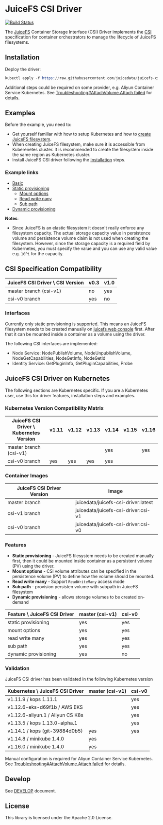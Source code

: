 # JuiceFS CSI Driver

[![Build Status](https://travis-ci.com/juicedata/juicefs-csi-driver.svg?token=ACsZ5AkewTgk5D5wzzds&branch=master)](https://travis-ci.com/juicedata/juicefs-csi-driver)

The [JuiceFS](https://juicefs.com) Container Storage Interface (CSI) Driver implements the [CSI](https://github.com/container-storage-interface/spec/blob/master/spec.md) specification for container orchestrators to manage the lifecycle of JuiceFS filesystems.

## Installation

Deploy the driver:

```s
kubectl apply -f https://raw.githubusercontent.com/juicedata/juicefs-csi-driver/master/deploy/k8s.yaml
```

Additional steps could be required on some provider, e.g. Aliyun Container Service Kubernetes. See [Troubleshooting#AttachVolume.Attach failed](docs/DEVELOP.md#attachvolumeattach-failed) for details.

## Examples

Before the example, you need to:

* Get yourself familiar with how to setup Kubernetes and how to [create JuiceFS filesystem](https://juicefs.com/docs/en/getting_started.html).
* When creating JuiceFS filesystem, make sure it is accessible from Kuberenetes cluster. It is recommended to create the filesystem inside the same region as Kubernetes cluster.
* Install JuiceFS CSI driver following the [Installation](README.md#Installation) steps.

### Example links

* [Basic](examples/basic)
* [Static provisioning](examples/static-provisioning/)
  * [Mount options](examples/static-provisioning-mount-options/)
  * [Read write nany](examples/static-provisioning-rwx/)
  * [Sub path](examples/static-provisioning-subpath/)
* [Dynamic provisioning](examples/dynamic-provisioning/)

**Notes**:

* Since JuiceFS is an elastic filesystem it doesn't really enforce any filesystem capacity. The actual storage capacity value in persistence volume and persistence volume claim is not used when creating the filesystem. However, since the storage capacity is a required field by Kubernetes, you must specify the value and you can use any valid value e.g. `10Pi` for the capacity.

## CSI Specification Compatibility

| JuiceFS CSI Driver \ CSI Version       | v0.3 | v1.0 |
|----------------------------------------|------|------|
| master branch (csi-v1)                 | no   | yes  |
| csi-v0 branch                          | yes  | no   |

### Interfaces

Currently only static provisioning is supported. This means an JuiceFS filesystem needs to be created manually on [juicefs web console](https://juicefs.com/console/create) first. After that it can be mounted inside a container as a volume using the driver.

The following CSI interfaces are implemented:

* Node Service: NodePublishVolume, NodeUnpublishVolume, NodeGetCapabilities, NodeGetInfo, NodeGetId
* Identity Service: GetPluginInfo, GetPluginCapabilities, Probe

## JuiceFS CSI Driver on Kubernetes

The following sections are Kubernetes specific. If you are a Kubernetes user, use this for driver features, installation steps and examples.

### Kubernetes Version Compatibility Matrix

| JuiceFS CSI Driver \ Kubernetes Version| v1.11 | v1.12 | v1.13 | v1.14 | v1.15 | v1.16 |
|----------------------------------------|-------|-------|-------|-------|-------|-------|
| master branch (csi-v1)                 |       |       |       | yes   |       | yes   |
| csi-v0 branch                          | yes   | yes   | yes   | yes   |       |       |

### Container Images

|JuiceFS CSI Driver Version | Image                                   |
|---------------------------|-----------------------------------------|
| master branch             |juicedata/juicefs-csi-driver:latest      |
| csi-v1 branch             |juicedata/juicefs-csi-driver:csi-v1      |
| csi-v0 branch             |juicedata/juicefs-csi-driver:csi-v0      |

### Features

* **Static provisioning** - JuiceFS filesystem needs to be created manually first, then it could be mounted inside container as a persistent volume (PV) using the driver.
* **Mount options** - CSI volume attributes can be specified in the persistence volume (PV) to define how the volume should be mounted.
* **Read write many** - Support `ReadWriteMany` access mode
* **Sub path** - provision persisten volume with subpath in JuiceFS filesystem
* **Dynamic provisioning** - allows storage volumes to be created on-demand

|Feature \ JuiceFS CSI Driver | master (csi-v1) | csi-v0 |
|-----------------------------|-----------------|--------|
| static provisioning         |       yes       | yes    |
|   mount options             |       yes       | yes    |
|   read write many           |       yes       | yes    |
|   sub path                  |       yes       | yes    |
| dynamic provisioning        |       yes       | no     |

### Validation

JuiceFS CSI driver has been validated in the following Kubernetes version

| Kubernetes \ JuiceFS CSI Driver   | master (csi-v1) | csi-v0 |
|-----------------------------------|-----------------|--------|
| v1.11.9 / kops 1.11.1             |                 | yes    |
| v1.12.6-eks-d69f1b / AWS EKS      |                 | yes    |
| v1.12.6-aliyun.1 / Aliyun CS K8s  |                 | yes    |
| v1.13.5 / kops 1.13.0-alpha.1     |                 | yes    |
| v1.14.1 / kops (git-39884d0b5)    |       yes       | yes    |
| v1.14.8 / minikube 1.4.0          |       yes       |        |
| v1.16.0 / minikube 1.4.0          |       yes       |        |

Manual configuration is required for Aliyun Container Service Kubernetes. See [Troubleshooting#AttachVolume.Attach failed](docs/DEVELOP.md#attachvolumeattach-failed) for details.

## Develop

See [DEVELOP](./docs/DEVELOP.md) document.

## License

This library is licensed under the Apache 2.0 License.
